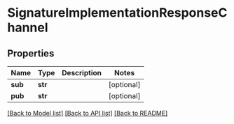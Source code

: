 # SignatureImplementationResponseChannel

## Properties
Name | Type | Description | Notes
------------ | ------------- | ------------- | -------------
**sub** | **str** |  | [optional] 
**pub** | **str** |  | [optional] 

[[Back to Model list]](../README.md#documentation-for-models) [[Back to API list]](../README.md#documentation-for-api-endpoints) [[Back to README]](../README.md)


